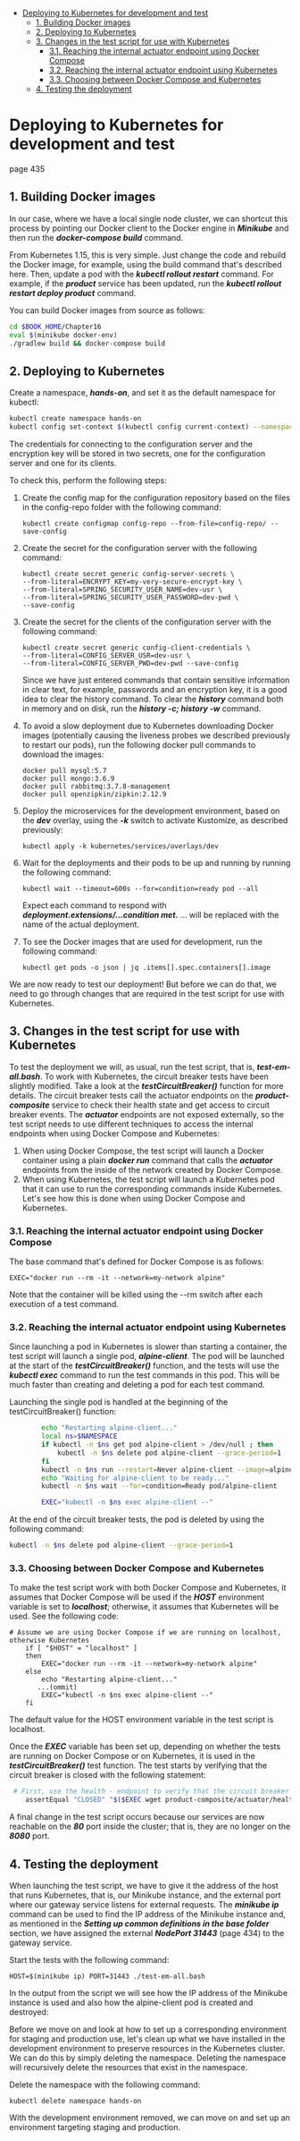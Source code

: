<!-- MarkdownTOC -->
- [Deploying to Kubernetes for development and test](#deploying-to-kubernetes-for-development-and-test)
    - [1. Building Docker images](#1-building-docker-images)
    - [2. Deploying to Kubernetes](#2-changes-in-the-source-code)
    - [3. Changes in the test script for use with Kubernetes](#3-changes-in-the-test-script-for-use-with-kubernetes)
      - [3.1. Reaching the internal actuator endpoint using Docker Compose](##-31-reaching-the-internal-actuator-endpoint-using-docker-compose)
      - [3.2. Reaching the internal actuator endpoint using Kubernetes](##-32-reaching-the-internal-actuator-endpoint-using-kubernetes)
      - [3.3. Choosing between Docker Compose and Kubernetes](##-33-choosing-between-docker-compose-and-kubernetes)
    - [4. Testing the deployment](#4-Testing-the-deployment)

<!-- /MarkdownTOC -->

# Deploying to Kubernetes for development and test

page 435

## 1. Building Docker images

In our case, where we have a local single node cluster, we can
shortcut this process by pointing our Docker client to the Docker engine in ***Minikube*** and
then run the ***docker-compose build*** command.

From Kubernetes 1.15, this is very simple. Just change the code and
rebuild the Docker image, for example, using the build command that's
described here. Then, update a pod with the ***kubectl rollout restart*** command.
For example, if the ***product*** service has been updated, run the ***kubectl rollout restart deploy product*** command.

You can build Docker images from source as follows:
```bash
cd $BOOK_HOME/Chapter16
eval $(minikube docker-env)
./gradlew build && docker-compose build
```

## 2. Deploying to Kubernetes

Create a namespace, ***hands-on***, and set it as the default namespace for kubectl:
```bash
kubectl create namespace hands-on
kubectl config set-context $(kubectl config current-context) --namespace=hands-on
```
The credentials for
connecting to the configuration server and the encryption key will be stored in two secrets,
one for the configuration server and one for its clients.

To check this, perform the following steps:

1. Create the config map for the configuration repository based on the files in the
config-repo folder with the following command:
    ```
    kubectl create configmap config-repo --from-file=config-repo/ --save-config
    ```
2. Create the secret for the configuration server with the following command:
    ```
    kubectl create secret generic config-server-secrets \
    --from-literal=ENCRYPT_KEY=my-very-secure-encrypt-key \
    --from-literal=SPRING_SECURITY_USER_NAME=dev-usr \
    --from-literal=SPRING_SECURITY_USER_PASSWORD=dev-pwd \
    --save-config
    ```
3. Create the secret for the clients of the configuration server with the following command:    
    ```
    kubectl create secret generic config-client-credentials \
    --from-literal=CONFIG_SERVER_USR=dev-usr \
    --from-literal=CONFIG_SERVER_PWD=dev-pwd --save-config
    ```
    Since we have just entered commands that contain sensitive information
in clear text, for example, passwords and an encryption key, it is a good
idea to clear the history command. To clear the ***history*** command both
in memory and on disk, run the ***history -c; history -w*** command.

4. To avoid a slow deployment due to Kubernetes downloading Docker images
(potentially causing the liveness probes we described previously to restart our
pods), run the following docker pull commands to download the images:
    ```
    docker pull mysql:5.7
    docker pull mongo:3.6.9
    docker pull rabbitmq:3.7.8-management
    docker pull openzipkin/zipkin:2.12.9
    ```
5. Deploy the microservices for the development environment, based on the ***dev***
overlay, using the ***-k*** switch to activate Kustomize, as described previously:   
    ```
    kubectl apply -k kubernetes/services/overlays/dev
    ```
6. Wait for the deployments and their pods to be up and running by running the
following command:
    ```
    kubectl wait --timeout=600s --for=condition=ready pod --all
    ```
    Expect each command to respond with ***deployment.extensions/...condition met.*** ... will be replaced with the name of the actual deployment.
7. To see the Docker images that are used for development, run the following
command:
    ```
    kubectl get pods -o json | jq .items[].spec.containers[].image
    ```
    
We are now ready to test our deployment!
But before we can do that, we need to go through changes that are required in the test script
for use with Kubernetes.

## 3. Changes in the test script for use with Kubernetes

To test the deployment we will, as usual, run the test script, that is, ***test-em-all.bash***. To
work with Kubernetes, the circuit breaker tests have been slightly modified. Take a look at
the ***testCircuitBreaker()*** function for more details. The circuit breaker tests call
the actuator endpoints on the ***product-composite*** service to check their health state
and get access to circuit breaker events. The ***actuator*** endpoints are not exposed
externally, so the test script needs to use different techniques to access the internal
endpoints when using Docker Compose and Kubernetes:

1. When using Docker Compose, the test script will launch a Docker container using a plain ***docker run*** command that calls the ***actuator*** endpoints from the inside of the network created by Docker Compose.  
2. When using Kubernetes, the test script will launch a Kubernetes pod that it can use to run the corresponding commands inside Kubernetes.
Let's see how this is done when using Docker Compose and Kubernetes.

### 3.1. Reaching the internal actuator endpoint using Docker Compose

The base command that's defined for Docker Compose is as follows:
```
EXEC="docker run --rm -it --network=my-network alpine"
```
Note that the container will be killed using the --rm switch after each execution of a test
command.

### 3.2. Reaching the internal actuator endpoint using Kubernetes

Since launching a pod in Kubernetes is slower than starting a container, the test script will
launch a single pod, ***alpine-client***. The pod will be launched at the start
of the ***testCircuitBreaker()*** function, and the tests will use the ***kubectl exec***
command to run the test commands in this pod. This will be much faster than creating and
deleting a pod for each test command.

Launching the single pod is handled at the beginning of the testCircuitBreaker()
function:

```bash
        echo "Restarting alpine-client..."
        local ns=$NAMESPACE
        if kubectl -n $ns get pod alpine-client > /dev/null ; then
            kubectl -n $ns delete pod alpine-client --grace-period=1
        fi
        kubectl -n $ns run --restart=Never alpine-client --image=alpine --command -- sleep 600
        echo "Waiting for alpine-client to be ready..."
        kubectl -n $ns wait --for=condition=Ready pod/alpine-client

        EXEC="kubectl -n $ns exec alpine-client --"
```
At the end of the circuit breaker tests, the pod is deleted by using the following command:
```bash
kubectl -n $ns delete pod alpine-client --grace-period=1
```

### 3.3. Choosing between Docker Compose and Kubernetes

To make the test script work with both Docker Compose and Kubernetes, it assumes that
Docker Compose will be used if the ***HOST*** environment variable is set to ***localhost***;
otherwise, it assumes that Kubernetes will be used. See the following code:
```
# Assume we are using Docker Compose if we are running on localhost, otherwise Kubernetes 
    if [ "$HOST" = "localhost" ]
    then
        EXEC="docker run --rm -it --network=my-network alpine"
    else
        echo "Restarting alpine-client..."
       ...(ommit)
        EXEC="kubectl -n $ns exec alpine-client --"
    fi

```
The default value for the HOST environment variable in the test script is localhost.

Once the ***EXEC*** variable has been set up, depending on whether the tests are running on
Docker Compose or on Kubernetes, it is used in the ***testCircuitBreaker()*** test function.
The test starts by verifying that the circuit breaker is closed with the following statement:
```bash
 # First, use the health - endpoint to verify that the circuit breaker is closed
    assertEqual "CLOSED" "$($EXEC wget product-composite/actuator/health -qO - | jq -r .components.circuitBreakers.details.product.details.state)"

```
A final change in the test script occurs because our services are now reachable on
the ***80*** port inside the cluster; that is, they are no longer on the ***8080*** port.

## 4. Testing the deployment

When launching the test script, we have to give it the address of the host that runs
Kubernetes, that is, our Minikube instance, and the external port where our gateway service
listens for external requests. The ***minikube ip*** command can be used to find the IP
address of the Minikube instance and, as mentioned in the ***Setting up common definitions in the base folder*** section, we have assigned the external ***NodePort 31443*** (page 434) to the gateway service.

Start the tests with the following command:
```
HOST=$(minikube ip) PORT=31443 ./test-em-all.bash
```
In the output from the script we will see how the IP address of the Minikube instance is
used and also how the alpine-client pod is created and destroyed:

Before we move on and look at how to set up a corresponding environment for staging and
production use, let's clean up what we have installed in the development environment to
preserve resources in the Kubernetes cluster. We can do this by simply deleting the
namespace. Deleting the namespace will recursively delete the resources that exist in the
namespace.

Delete the namespace with the following command:
```
kubectl delete namespace hands-on
```
With the development environment removed, we can move on and set up an environment
targeting staging and production.
